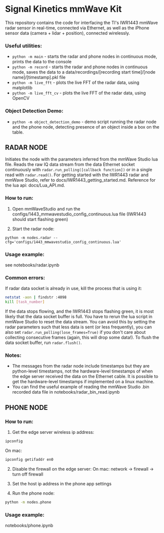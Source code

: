 # Signal Kinetics mmWave Kit

This repository contains the code for interfacing the TI's IWR1443 mmWave radar sensor in real-time, connected via Ethernet, as well as the iPhone sensor data (camera + lidar + position), connected wirelessly.

### Useful utilities:
- `python -m main` - starts the radar and phone nodes in continuous mode, prints the data to the console
- `python -m record` - starts the radar and phone nodes in continuous mode, saves the data to a data/recordings/[recording start time]/[node name]/[timestamp].pkl file
- `python -m live_fft` - plots the live FFT of the radar data, using matplotlib
- `python -m live_fft_cv` - plots the live FFT of the radar data, using OpenCV

### Object Detection Demo:

- `python -m object_detection_demo` - demo script running the radar node and the phone node, detecting presence of an object inside a box on the table.

## RADAR NODE

Initiates the node with the parameters inferred from the mmWave Studio lua file. Reads the raw IQ data stream from the data Ethernet socket continuously with `radar.run_polling([callback function])` or in a single read with `radar.read()`. For getting started with the IWR1443 radar and mmWave Studio, refer to docs/IWR1443_getting_started.md. Reference for the lua api: docs/Lua_API.md.

### How to run:
1. Open mmWaveStudio and run the configs/1443_mmwavestudio_config_continuous.lua file (IWR1443 should start flashing green)

2. Start the radar node:
```
python -m nodes.radar --cfg='configs/1443_mmwavestudio_config_continuous.lua'
```


### Usage example: 
see notebooks/radar.ipynb

### Common errors:
If radar data socket is already in use, kill the process that is using it:
```bash
netstat -aon | findstr :4098
kill [task_number]
```

If the data stops flowing, and the IWR1443 stops flashing green, it is most likely that the data socket buffer is full. You have to rerun the lua script in mmWave Studio to reset the data stream. You can avoid this by setting the radar parameters such that less data is sent (or less frequently), you can also set `radar.run_polling(lose_frames=True)` if you don't care about collecting consecutive frames (again, this will drop some data!). To flush the data socket buffer, run `radar.flush()`.

### Notes:
- The messages from the radar node include timestamps but they are python-level timestamps, not the hardware-level timestamps of when the edge server received the data on the Ethernet cable. It is possible to get the hardware-level timestamps if implemented on a linux machine.
- You can find the useful example of reading the mmWave Studio .bin recorded data file in notebooks/radar_bin_read.ipynb



## PHONE NODE

### How to run:
1. Get the edge server wireless ip address:
```bash
ipconfig
```
On mac: 
```bash
ipconfig getifaddr en0
```

2. Disable the firewall on the edge server:
On mac: network -> firewall -> turn off firewall

3. Set the host ip address in the phone app settings

4. Run the phone node:
```bash
python -m nodes.phone
```


### Usage example: 
notebooks/phone.ipynb